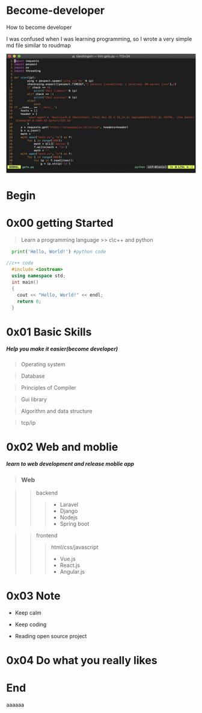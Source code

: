 # Become-developer
How to become developer

I was confused when I was learning programming, so I wrote a very simple md file similar to roudmap

![pic](https://github.com/Michael-Tian/Become-developer/blob/main/img/github-vim.png)

# Begin
0x00 getting Started
=============
  >Learn a programming language >>  c\c++ and python
  ```python 
    print('Hello, World!') #python code
  ```
  
  ```c++
  //c++ code
    #include <iostream>
    using namespace std;
    int main()
    {
      cout << "Hello, World!" << endl;
      return 0;
    }
  ```
  
0x01 Basic Skills
=================
  ##### Help you make it easier(become developer)
  > Operating system
  
  > Database

  > Principles of Compiler

  > Gui library

  > Algorithm and data structure
  
  > tcp/ip

0x02 Web and moblie
===================
  ##### learn to web development and release moblie app
  > ### Web
  
  >> backend 
  >>> * Laravel 
  >>> * Django 
  >>> * Nodejs 
  >>> * Spring boot 
  
  >> frontend
  >>> html/css/javascript
  >>> * Vue.js
  >>> * React.js
  >>> * Angular.js

  
0x03 Note
=========
  * Keep calm
  
  * Keep coding
  
  * Reading open source project
  
  
0x04 Do what you really likes
=============================

# End

  
aaaaaa

